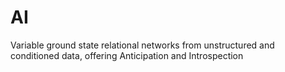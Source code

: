 # AI
Variable ground state relational networks from unstructured and conditioned data, offering Anticipation and Introspection
